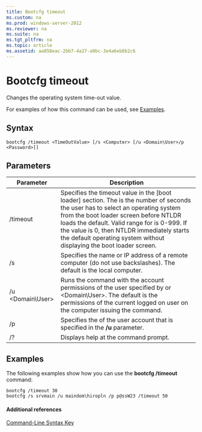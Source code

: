 ```yaml
---
title: Bootcfg timeout
ms.custom: na
ms.prod: windows-server-2012
ms.reviewer: na
ms.suite: na
ms.tgt_pltfrm: na
ms.topic: article
ms.assetid: aa858eac-2bb7-4a27-a9bc-3e4a6eb8b2c6
---
```

# Bootcfg timeout
Changes the operating system time\-out value.

For examples of how this command can be used, see [Examples](#BKMK_examples).

## Syntax

```
bootcfg /timeout <TimeOutValue> [/s <Computer> [/u <Domain\User>/p <Password>]]
```

## Parameters

|Parameter|Description|
|-------------|---------------|
|\/timeout <TimeOutValue>|Specifies the timeout value in the \[boot loader\] section. The <TimeOutValue> is the number of seconds the user has to select an operating system from the boot loader screen before NTLDR loads the default. Valid range for <TimeOutValue> is 0\-999. If the value is 0, then NTLDR immediately starts the default operating system without displaying the boot loader screen.|
|\/s <Computer>|Specifies the name or IP address of a remote computer \(do not use backslashes\). The default is the local computer.|
|\/u <Domain\\User>|Runs the command with the account permissions of the user specified by <User> or <Domain\\User>. The default is the permissions of the current logged on user on the computer issuing the command.|
|\/p <Password>|Specifies the <Password> of the user account that is specified in the **\/u** parameter.|
|\/?|Displays help at the command prompt.|

## <a name="BKMK_examples"></a>Examples
The following examples show how you can use the **bootcfg \/timeout** command:

```
bootcfg /timeout 30
bootcfg /s srvmain /u maindom\hiropln /p p@ssW23 /timeout 50
```

#### Additional references
[Command-Line Syntax Key](../Command-Line-Syntax-Key.md)


